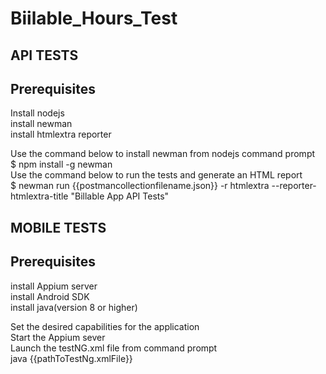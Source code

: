 # Biilable_Hours_Test
API TESTS
------------

Prerequisites<br />
-----------
Install nodejs<br />
install newman<br />
install htmlextra reporter<br />

Use the command below to install newman from nodejs command prompt<br />
$ npm install -g newman<br />
Use the command below to run the tests and generate an HTML report<br />
$ newman run {{postmancollectionfilename.json}} -r htmlextra --reporter-htmlextra-title "Billable App API Tests"<br />

MOBILE TESTS<br />
-------------

Prerequisites<br />
------------
install Appium server<br />
install Android SDK<br />
install java(version 8 or higher)<br />

Set the desired capabilities for the application<br />
Start the Appium sever<br />
Launch the testNG.xml file from command prompt <br />
java {{pathToTestNg.xmlFile}}<br />
